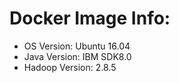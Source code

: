 # Docker Image Info:  
- OS Version: Ubuntu 16.04   
- Java Version: IBM SDK8.0    
- Hadoop Version: 2.8.5

